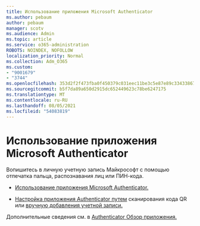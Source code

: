 ```yaml
---
title: Использование приложения Microsoft Authenticator
ms.author: pebaum
author: pebaum
manager: scotv
ms.audience: Admin
ms.topic: article
ms.service: o365-administration
ROBOTS: NOINDEX, NOFOLLOW
localization_priority: Normal
ms.collection: Adm_O365
ms.custom:
- "9001679"
- "3744"
ms.openlocfilehash: 353d2f2f473fba0f450379c031eec11be3c5e87e89c33433867818c22090be79
ms.sourcegitcommit: b5f7da89a650d2915dc652449623c78be6247175
ms.translationtype: MT
ms.contentlocale: ru-RU
ms.lasthandoff: 08/05/2021
ms.locfileid: "54083819"
---
```

# <a name="using-the-microsoft-authenticator-app"></a>Использование приложения Microsoft Authenticator

Вопишитесь в личную учетную запись Майкрософт с помощью отпечатка пальца, распознавания лиц или ПИН-кода.

- [Использование приложения Microsoft Authenticator.](https://support.microsoft.com/help/4026727/microsoft-account-how-to-use-the-microsoft-authenticator-app) 

- [Настройка приложения Authenticator путем](https://docs.microsoft.com/azure/active-directory/user-help/security-info-setup-auth-app) сканирования кода QR или [вручную добавления учетной записи.](https://docs.microsoft.com/azure/active-directory/user-help/user-help-auth-app-add-account-manual)  

Дополнительные сведения см. в [Authenticator Обзор приложения.](https://docs.microsoft.com/azure/active-directory/user-help/user-help-auth-app-overview)
